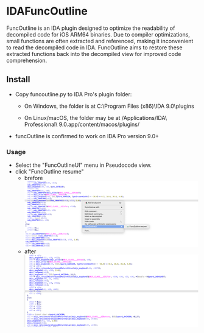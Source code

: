 # IDAFuncOutline
FuncOutline is an IDA plugin designed to optimize the readability of decompiled code for iOS ARM64 binaries. Due to compiler optimizations, small functions are often extracted and referenced, making it inconvenient to read the decompiled code in IDA. FuncOutline aims to restore these extracted functions back into the decompiled view for improved code comprehension.
## Install
- Copy funcoutline.py to IDA Pro's plugin folder:

  - On Windows, the folder is at C:\Program Files (x86)\IDA 9.0\plugins

  - On Linux/macOS, the folder may be at /Applications/IDA\ Professional\ 9.0.app/content/macos/plugins/
- funcOutline is confirmed to work on IDA Pro version 9.0+
### Usage
- Select the "FuncOutlineUI" menu in Pseudocode view.
- click "FuncOutline resume"
    - brefore
        ![before.png](before.png)
    - after
        ![after.png](after.png)